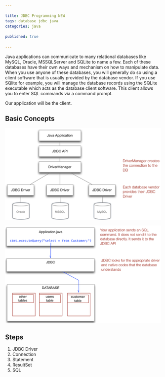 ```yaml
---

title: JDBC Programming NEW
tags: database jdbc java
categories: java

published: true

---
```


Java applications can communicate to many relational databases like MySQL, Oracle, MSSQLServer and SQLite to name a few. Each of these databases have their own ways and mechanism on how to manipulate data. When you use anyone of these databases, you will generally do so using a client software that is usually provided by the database vendor. If you use SQlite for example, you will manage the database records using the SQLite executable which acts as the database client software. This client allows you to enter SQL commands via a command prompt. 

Our application will be the client.  

## Basic Concepts

![jdbc-architecture](/java/images/jdbc-architecture.png)






![jdbc](/java/images/jdbc.png)

## Steps 

1. JDBC Driver
2. Connection
3. Statement
3. ResultSet 
4. SQL 



